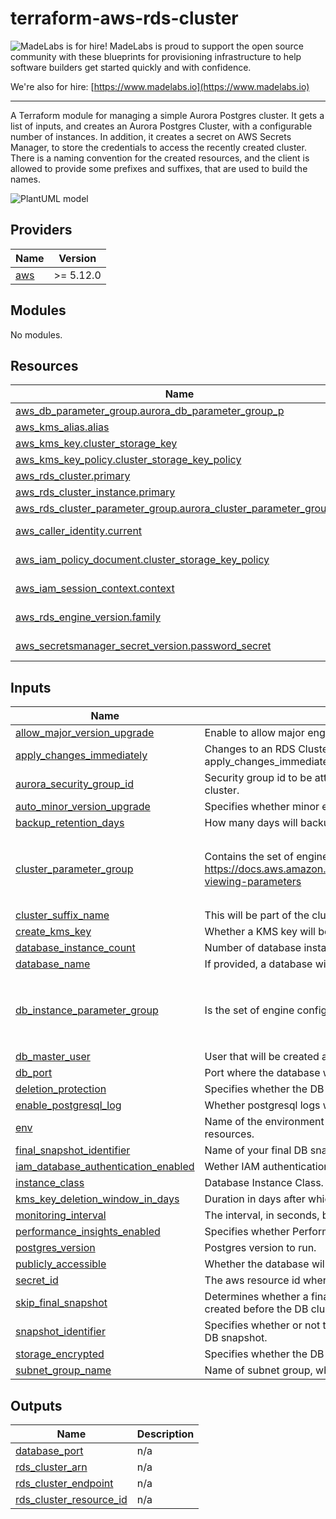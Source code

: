 # terraform-aws-rds-cluster
<!-- BEGIN MadeLabs Header -->
![MadeLabs is for hire!](https://d2xqy67kmqxrk1.cloudfront.net/horizontal_logo_white.png)
MadeLabs is proud to support the open source community with these blueprints for provisioning infrastructure to help software builders get started quickly and with confidence. 

We're also for hire: [https://www.madelabs.io](https://www.madelabs.io)

<!-- END MadeLabs Header -->
---
A Terraform module for managing a simple Aurora Postgres cluster. 
It gets a list of inputs, and creates an Aurora Postgres Cluster, with a configurable number of instances. In addition, it creates a secret on AWS Secrets Manager, to store the credentials to access the recently created cluster.
There is a naming convention for the created resources, and the client is allowed to provide some prefixes and suffixes, that are used to build the names.

![PlantUML model](http://www.plantuml.com/plantuml/proxy?cache=no&src=https://raw.githubusercontent.com/madelabs/terraform-aws-rds-cluster/main/docs/diagram.puml)

<!-- BEGIN_TF_DOCS -->
## Providers

| Name | Version |
|------|---------|
| <a name="provider_aws"></a> [aws](#provider\_aws) | >= 5.12.0 |

## Modules

No modules.

## Resources

| Name | Type |
|------|------|
| [aws_db_parameter_group.aurora_db_parameter_group_p](https://registry.terraform.io/providers/hashicorp/aws/latest/docs/resources/db_parameter_group) | resource |
| [aws_kms_alias.alias](https://registry.terraform.io/providers/hashicorp/aws/latest/docs/resources/kms_alias) | resource |
| [aws_kms_key.cluster_storage_key](https://registry.terraform.io/providers/hashicorp/aws/latest/docs/resources/kms_key) | resource |
| [aws_kms_key_policy.cluster_storage_key_policy](https://registry.terraform.io/providers/hashicorp/aws/latest/docs/resources/kms_key_policy) | resource |
| [aws_rds_cluster.primary](https://registry.terraform.io/providers/hashicorp/aws/latest/docs/resources/rds_cluster) | resource |
| [aws_rds_cluster_instance.primary](https://registry.terraform.io/providers/hashicorp/aws/latest/docs/resources/rds_cluster_instance) | resource |
| [aws_rds_cluster_parameter_group.aurora_cluster_parameter_group_p](https://registry.terraform.io/providers/hashicorp/aws/latest/docs/resources/rds_cluster_parameter_group) | resource |
| [aws_caller_identity.current](https://registry.terraform.io/providers/hashicorp/aws/latest/docs/data-sources/caller_identity) | data source |
| [aws_iam_policy_document.cluster_storage_key_policy](https://registry.terraform.io/providers/hashicorp/aws/latest/docs/data-sources/iam_policy_document) | data source |
| [aws_iam_session_context.context](https://registry.terraform.io/providers/hashicorp/aws/latest/docs/data-sources/iam_session_context) | data source |
| [aws_rds_engine_version.family](https://registry.terraform.io/providers/hashicorp/aws/latest/docs/data-sources/rds_engine_version) | data source |
| [aws_secretsmanager_secret_version.password_secret](https://registry.terraform.io/providers/hashicorp/aws/latest/docs/data-sources/secretsmanager_secret_version) | data source |

## Inputs

| Name | Description | Type | Default | Required |
|------|-------------|------|---------|:--------:|
| <a name="input_allow_major_version_upgrade"></a> [allow\_major\_version\_upgrade](#input\_allow\_major\_version\_upgrade) | Enable to allow major engine version upgrades when changing engine versions. | `bool` | `false` | no |
| <a name="input_apply_changes_immediately"></a> [apply\_changes\_immediately](#input\_apply\_changes\_immediately) | Changes to an RDS Cluster can occur when you manually change a parameter, such as port, and are reflected in the next maintenance window. You can use the apply\_changes\_immediately flag to instruct the service to apply the change immediately. | `bool` | `true` | no |
| <a name="input_aurora_security_group_id"></a> [aurora\_security\_group\_id](#input\_aurora\_security\_group\_id) | Security group id to be attached to the created database instances. It must be a preexisting security group id, with the firewall rules that will be applied to the created cluster. | `string` | n/a | yes |
| <a name="input_auto_minor_version_upgrade"></a> [auto\_minor\_version\_upgrade](#input\_auto\_minor\_version\_upgrade) | Specifies whether minor engine upgrades are applied automatically to the DB cluster during the maintenance window. | `bool` | `true` | no |
| <a name="input_backup_retention_days"></a> [backup\_retention\_days](#input\_backup\_retention\_days) | How many days will backup be kept. | `number` | `7` | no |
| <a name="input_cluster_parameter_group"></a> [cluster\_parameter\_group](#input\_cluster\_parameter\_group) | Contains the set of engine configuration parameters that apply throughout the Aurora DB cluster. Details in https://docs.aws.amazon.com/AmazonRDS/latest/AuroraUserGuide/AuroraPostgreSQL.Reference.ParameterGroups.html#AuroraPostgreSQL.Reference.ParameterGroups-viewing-parameters | <pre>list(object({<br>    name         = string<br>    value        = any<br>    apply_method = string<br>  }))</pre> | `[]` | no |
| <a name="input_cluster_suffix_name"></a> [cluster\_suffix\_name](#input\_cluster\_suffix\_name) | This will be part of the cluster name and cluster instances, along with env variable value. If env='foo' and cluster\_identifier is 'bar', cluster name will be 'foo-bar'. | `string` | `"aurorapg"` | no |
| <a name="input_create_kms_key"></a> [create\_kms\_key](#input\_create\_kms\_key) | Whether a KMS key will be created for the cluster. | `bool` | `false` | no |
| <a name="input_database_instance_count"></a> [database\_instance\_count](#input\_database\_instance\_count) | Number of database instances to be created in the cluster. | `number` | `1` | no |
| <a name="input_database_name"></a> [database\_name](#input\_database\_name) | If provided, a database with this name will automatically be created on cluster creation. | `string` | `null` | no |
| <a name="input_db_instance_parameter_group"></a> [db\_instance\_parameter\_group](#input\_db\_instance\_parameter\_group) | Is the set of engine configuration values that apply to a specific DB instance of that engine type. | <pre>list(object({<br>    name         = string<br>    value        = any<br>    apply_method = string<br>  }))</pre> | `[]` | no |
| <a name="input_db_master_user"></a> [db\_master\_user](#input\_db\_master\_user) | User that will be created as a master user on the created cluster | `string` | n/a | yes |
| <a name="input_db_port"></a> [db\_port](#input\_db\_port) | Port where the database will be available for connections. | `string` | `"5432"` | no |
| <a name="input_deletion_protection"></a> [deletion\_protection](#input\_deletion\_protection) | Specifies whether the DB cluster is protected from being accidentally deleted. | `bool` | `false` | no |
| <a name="input_enable_postgresql_log"></a> [enable\_postgresql\_log](#input\_enable\_postgresql\_log) | Whether postgresql logs will be enable for the created cluster. | `bool` | `false` | no |
| <a name="input_env"></a> [env](#input\_env) | Name of the environment where this infrastructure is going to be deployed, such as 'dev', 'prod' or whatever name you use. This will be a name prefix for the created resources. | `string` | n/a | yes |
| <a name="input_final_snapshot_identifier"></a> [final\_snapshot\_identifier](#input\_final\_snapshot\_identifier) | Name of your final DB snapshot when this DB cluster is deleted. If omitted, no final snapshot will be made. | `string` | n/a | yes |
| <a name="input_iam_database_authentication_enabled"></a> [iam\_database\_authentication\_enabled](#input\_iam\_database\_authentication\_enabled) | Wether IAM authentication will be enabled for the created cluster. | `bool` | `false` | no |
| <a name="input_instance_class"></a> [instance\_class](#input\_instance\_class) | Database Instance Class. | `string` | n/a | yes |
| <a name="input_kms_key_deletion_window_in_days"></a> [kms\_key\_deletion\_window\_in\_days](#input\_kms\_key\_deletion\_window\_in\_days) | Duration in days after which the key is deleted after destruction of the resource, must be between 7 and 30 days. Defaults to 30 days. | `number` | `30` | no |
| <a name="input_monitoring_interval"></a> [monitoring\_interval](#input\_monitoring\_interval) | The interval, in seconds, between points when Enhanced Monitoring metrics are collected for the DB cluster. | `number` | `0` | no |
| <a name="input_performance_insights_enabled"></a> [performance\_insights\_enabled](#input\_performance\_insights\_enabled) | Specifies whether Performance Insights is enabled or not. | `bool` | `false` | no |
| <a name="input_postgres_version"></a> [postgres\_version](#input\_postgres\_version) | Postgres version to run. | `string` | `"13.8"` | no |
| <a name="input_publicly_accessible"></a> [publicly\_accessible](#input\_publicly\_accessible) | Whether the database will be publicly accessible. If true, the VPC needs to have an Internet Gateway attached to it. | `bool` | `false` | no |
| <a name="input_secret_id"></a> [secret\_id](#input\_secret\_id) | The aws resource id where the password is stored. This is also the arn of the secret. This module reads the password and use its value as the master user password. | `string` | n/a | yes |
| <a name="input_skip_final_snapshot"></a> [skip\_final\_snapshot](#input\_skip\_final\_snapshot) | Determines whether a final DB snapshot is created before the DB cluster is deleted. If true is specified, no DB snapshot is created. If false is specified, a DB snapshot is created before the DB cluster is deleted, using the value from final\_snapshot\_identifier. | `bool` | `false` | no |
| <a name="input_snapshot_identifier"></a> [snapshot\_identifier](#input\_snapshot\_identifier) | Specifies whether or not to create this cluster from a snapshot. You can use either the name or ARN when specifying a DB cluster snapshot, or the ARN when specifying a DB snapshot. | `string` | `null` | no |
| <a name="input_storage_encrypted"></a> [storage\_encrypted](#input\_storage\_encrypted) | Specifies whether the DB cluster is encrypted. | `bool` | `false` | no |
| <a name="input_subnet_group_name"></a> [subnet\_group\_name](#input\_subnet\_group\_name) | Name of subnet group, where the database will be connected. It must be a preexisting subnet group name on the target account. | `string` | n/a | yes |

## Outputs

| Name | Description |
|------|-------------|
| <a name="output_database_port"></a> [database\_port](#output\_database\_port) | n/a |
| <a name="output_rds_cluster_arn"></a> [rds\_cluster\_arn](#output\_rds\_cluster\_arn) | n/a |
| <a name="output_rds_cluster_endpoint"></a> [rds\_cluster\_endpoint](#output\_rds\_cluster\_endpoint) | n/a |
| <a name="output_rds_cluster_resource_id"></a> [rds\_cluster\_resource\_id](#output\_rds\_cluster\_resource\_id) | n/a |
<!-- END_TF_DOCS -->
